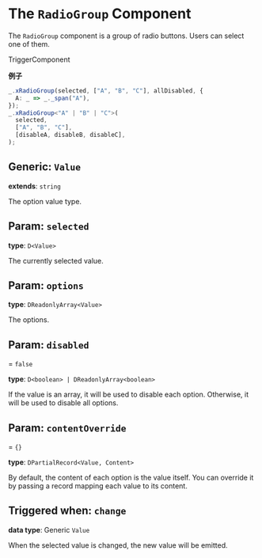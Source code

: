 <script setup>
import Kind from "./helpers/kind.vue";
import Optional from "./helpers/optional.vue";
</script>

# The `RadioGroup` Component

The `RadioGroup` component is a group of radio buttons. Users can select one of them.

<Kind>TriggerComponent</Kind>

**例子**

```ts
_.xRadioGroup(selected, ["A", "B", "C"], allDisabled, {
  A: _ => _._span("A"),
});
_.xRadioGroup<"A" | "B" | "C">(
  selected,
  ["A", "B", "C"],
  [disableA, disableB, disableC],
);
```

## Generic: `Value`

**extends**: `string`

The option value type.

## Param: `selected`

**type**: `D<Value>`

The currently selected value.

## Param: `options`

**type**: `DReadonlyArray<Value>`

The options.

## Param: `disabled`

<Optional/> = `false`

**type**: `D<boolean> | DReadonlyArray<boolean>`

If the value is an array, it will be used to disable each option. Otherwise, it will be used to disable all options.

## Param: `contentOverride`

<Optional/> = `{}`

**type**: `DPartialRecord<Value, Content>`

By default, the content of each option is the value itself. You can override it by passing a record mapping each value to its content.

## Triggered when: `change`

**data type**: Generic `Value`

When the selected value is changed, the new value will be emitted.
